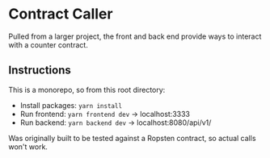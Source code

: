 # Contract Caller

Pulled from a larger project, the front and back end provide ways to interact with a counter contract.

## Instructions

This is a monorepo, so from this root directory:

- Install packages: `yarn install`
- Run frontend: `yarn frontend dev` -> localhost:3333
- Run backend: `yarn backend dev` -> localhost:8080/api/v1/

Was originally built to be tested against a Ropsten contract, so actual calls won't work.
